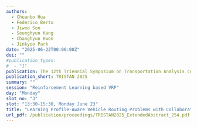 ```yaml
---
authors:
  - Chuanbo Hua
  - Federico Berto
  - Jiwoo Son
  - Seunghyun Kang
  - Changhyun Kwon
  - Jinkyoo Park
date: "2025-06-22T00:00:00Z"
doi: ""
#publication_types:
#  - "1"
publication: The 12th Triennial Symposium on Transportation Analysis conference
publication_short: TRISTAN 2025
summary: ""
session: "Reinforcement Learning based VRP"
day: "Monday"
slot_no: "3"
slot: "13:30-15:30, Monday June 23"
title: "Learning Profile-Aware Vehicle Routing Problems with Collaborative Attention"
url_pdf: /publication/proceedings/TRISTAN2025_ExtendedAbstract_254.pdf
---
```

